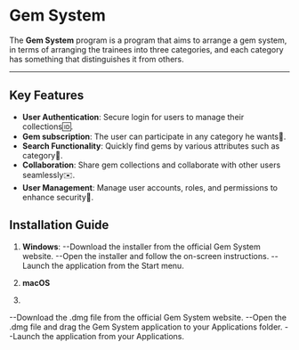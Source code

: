 # Gem System
The **Gem System** program is a program that aims to arrange a gem system, in terms of arranging the trainees into three categories, and each category has something that distinguishes it from others.

---

## Key Features
-  **User Authentication**: Secure login for users to manage their collections:id:.
-  **Gem subscription**: The user can participate in any category he wants:muscle:.
- **Search Functionality**: Quickly find gems by various attributes such as category:mag_right:.
- **Collaboration**: Share gem collections and collaborate with other users seamlessly:envelope:.
- **User Management**: Manage user accounts, roles, and permissions to enhance security:cop:.

## Installation Guide  
1.  **Windows**:
 --Download the installer from the official Gem System website.
 --Open the installer and follow the on-screen instructions.
 --Launch the application from the Start menu.

2. **macOS**
3. 
 --Download the .dmg file from the official Gem System website.
 --Open the .dmg file and drag the Gem System application to your Applications folder.
 --Launch the application from your Applications.
 
  

<!--stackedit_data:
eyJoaXN0b3J5IjpbNTk5MzU1MDI5LDE2MjI3NTI4OSwtMTcyND
E4MTkwMywtMjAwODUzODEzNSwtMTk0NjEzNjc3OSwzNzUxMTU4
OTYsLTIwODg3NDY2MTIsLTE2NTA0MzkxMTddfQ==
-->